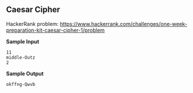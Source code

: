 ## Caesar Cipher

HackerRank problem: https://www.hackerrank.com/challenges/one-week-preparation-kit-caesar-cipher-1/problem

**Sample Input**

```
11
middle-Outz
2
```

**Sample Output**

```
okffng-Qwvb
```